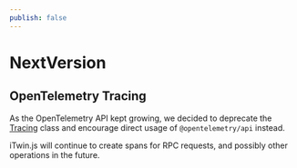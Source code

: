 ```yaml
---
publish: false
---
```


# NextVersion

## OpenTelemetry Tracing

As the OpenTelemetry API kept growing, we decided to deprecate the [Tracing]($bentley) class and encourage direct usage of `@opentelemetry/api` instead.

iTwin.js will continue to create spans for RPC requests, and possibly other operations in the future.
